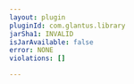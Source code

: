 ```yaml
---
layout: plugin
pluginId: com.glantus.library
jarSha1: INVALID
isJarAvailable: false
error: NONE
violations: []

---
```

